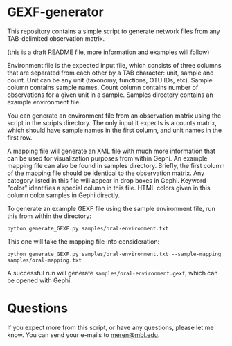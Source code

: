 GEXF-generator
==============

This repository contains a simple script to generate network files from any TAB-delimited observation matrix.

(this is a draft README file, more information and examples will follow)

Environment file is the expected input file, which consists of three columns that are separated from each other by a TAB character: unit, sample and count. Unit can be any unit (taxonomy, functions, OTU IDs, etc). Sample column contains sample names. Count column contains number of observations for a given unit in a sample. Samples directory contains an example environment file.

You can generate an environment file from an observation matrix using the script in the scripts directory. The only input it expects is a counts matrix, which should have sample names in the first column, and unit names in the first row.

A mapping file will generate an XML file with much more information that can be used for visualization purposes from within Gephi. An example mapping file can also be found in samples directory. Briefly, the first column of the mapping file should be identical to the observation matrix. Any category listed in this file will appear in drop boxes in Gephi. Keyword "color" identifies a special column in this file. HTML colors given in this column color samples in Gephi directly.

To generate an example GEXF file using the sample environment file, run this from within the directory:

    python generate_GEXF.py samples/oral-environment.txt

This one will take the mapping file into consideration:

    python generate_GEXF.py samples/oral-environment.txt --sample-mapping samples/oral-mapping.txt

A successful run will generate `samples/oral-environment.gexf`, which can be opened with Gephi.

Questions
=========

If you expect more from this script, or have any questions, please let me know. You can send your e-mails to meren@mbl.edu.
